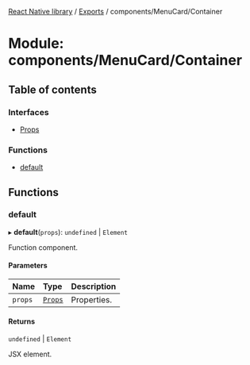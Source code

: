 [React Native library](../index.md) / [Exports](../modules.md) / components/MenuCard/Container

# Module: components/MenuCard/Container

## Table of contents

### Interfaces

- [Props](../interfaces/components_MenuCard_Container.Props.md)

### Functions

- [default](components_MenuCard_Container.md#default)

## Functions

### default

▸ **default**(`props`): `undefined` \| `Element`

Function component.

#### Parameters

| Name | Type | Description |
| :------ | :------ | :------ |
| `props` | [`Props`](../interfaces/components_MenuCard_Container.Props.md) | Properties. |

#### Returns

`undefined` \| `Element`

JSX element.
